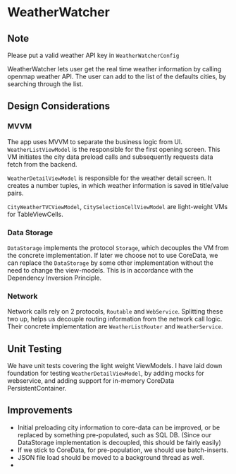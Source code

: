 # WeatherWatcher

## Note
Please put a valid weather API key in `WeatherWatcherConfig`

WeatherWatcher lets user get the real time weather information by calling openmap weather API. The user can add to the list of the defaults cities, by searching through the list. 

## Design Considerations

### MVVM
The app uses MVVM to separate the business logic from UI. `WeatherListViewModel` is the responsible for the first opening screen. This VM initiates the city data preload calls and subsequently requests data fetch from the backend. 

`WeatherDetailViewModel` is responsible for the weather detail screen. It creates a number tuples, in which weather information is saved in title/value pairs.

`CityWeatherTVCViewModel`, `CitySelectionCellViewModel` are light-weight VMs for TableViewCells.

### Data Storage

`DataStorage` implements the protocol `Storage`, which decouples the VM from the concrete implementation. If later we choose not to use CoreData, we can replace the `DataStorage` by some other implementation without the need to change the view-models. This is in accordance with the Dependency Inversion Principle.

### Network

Network calls rely on 2 protocols, `Routable` and `WebService`. Splitting these two up, helps us decouple routing information from the network call logic. Their concrete implementation are `WeatherListRouter` and `WeatherService`. 

## Unit Testing
We have unit tests covering the light weight ViewModels. I have laid down foundation for testing `WeatherDetailViewModel`, by adding mocks for webservice, and adding support for in-memory CoreData PersistentContainer. 

## Improvements
* Initial preloading city information to core-data can be improved, or be replaced by something pre-populated, such as SQL DB. (Since our DataStorage implementation is decoupled, this should be fairly easily)
* If we stick to CoreData, for pre-population, we should use batch-inserts. 
* JSON file load should be moved to a background thread as well. 
* 